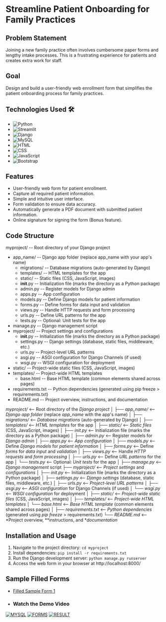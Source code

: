 # Streamline Patient Onboarding for Family Practices

## Problem Statement
Joining a new family practice often involves cumbersome paper forms and lengthy intake processes. This is a frustrating experience for patients and creates extra work for staff.

## Goal
Design and build a user-friendly web enrollment form that simplifies the patient onboarding process for family practices.

## Technologies Used 🛠️
- ![Python](https://img.shields.io/badge/python-3670A0?style=for-the-badge&logo=python&logoColor=ffdd54) 
- ![Streamlit](https://img.shields.io/static/v1?style=for-the-badge&message=Streamlit&color=FF4B4B&logo=Streamlit&logoColor=FFFFFF&label=)
- ![Django](https://img.shields.io/badge/Django-092E20?style=for-the-badge&logo=django&logoColor=white)
- ![MySQL](https://img.shields.io/badge/MySQL-4479A1?style=for-the-badge&logo=mysql&logoColor=white)
- ![HTML](https://img.shields.io/badge/HTML5-E34F26?style=for-the-badge&logo=html5&logoColor=white)
- ![CSS](https://img.shields.io/badge/CSS3-1572B6?style=for-the-badge&logo=css3&logoColor=white)
- ![JavaScript](https://img.shields.io/badge/JavaScript-F7DF1E?style=for-the-badge&logo=javascript&logoColor=black)
- ![Bootstrap](https://img.shields.io/badge/Bootstrap-563D7C?style=for-the-badge&logo=bootstrap&logoColor=white)


## Features
- User-friendly web form for patient enrollment.
- Capture all required patient information.
- Simple and intuitive user interface.
- Form validation to ensure data accuracy.
- Automatically generate a PDF document with submitted patient information.
- Online signature for signing the form (Bonus feature).

## Code Structure
myproject/                          -- Root directory of your Django project
- app_name/                         -- Django app folder (replace app_name with your app's name)
  - migrations/                     -- Database migrations (auto-generated by Django)
  - templates/                      --  HTML templates for the app
  - static/                         -- Static files (CSS, JavaScript, images)
  - __init__.py                     -- Initialization file (marks the directory as a Python package)
  - admin.py                        -- Register models for Django admin
  - apps.py                         -- App configuration
  - models.py                       -- Define Django models for patient information
  - forms.py                        -- Define forms for data input and validation
  - views.py                        -- Handle HTTP requests and form processing
  - urls.py                         -- Define URL patterns for the app
  - tests.py                        -- Optional: Unit tests for the app
- manage.py                         -- Django management script
- myproject/                        -- Project settings and configurations
  - __init__.py                     -- Initialization file (marks the directory as a Python package)
  - settings.py                     -- Django settings (database, static files, middleware, etc.)
  - urls.py                         -- Project-level URL patterns
  - asgi.py                         -- ASGI configuration for Django Channels (if used)
  - wsgi.py                         -- WSGI configuration for deployment
- static/                           -- Project-wide static files (CSS, JavaScript, images)
- templates/                        -- Project-wide HTML templates
  - base.html                       -- Base HTML template (common elements shared across pages)
- requirements.txt                  -- Python dependencies (generated using pip freeze > requirements.txt)
- README.md                         -- Project overview, instructions, and documentation

*myproject/*                 <-- Root directory of the *Django project*
│
├── *app_name/*              <-- *Django app folder* (replace *app_name* with the app's name)
│   ├── *migrations/*        <-- *Database migrations* (auto-generated by Django)
│   ├── *templates/*         <-- *HTML templates* for the app
│   ├── *static/*            <-- *Static files* (CSS, JavaScript, images)
│   ├── *_init_.py*        <-- Initialization file (marks the directory as a Python package)
│   ├── *admin.py*           <-- Register models for *Django admin*
│   ├── *apps.py*            <-- *App configuration*
│   ├── *models.py*          <-- Define *Django models* for *patient information*
│   ├── *forms.py*           <-- Define *forms* for *data input* and *validation*
│   ├── *views.py*           <-- Handle *HTTP requests* and *form processing*
│   ├── *urls.py*            <-- Define *URL patterns* for the app
│   └── *tests.py*           <-- Optional: *Unit tests* for the app
│
├── *manage.py*              <-- *Django management* script
├── *myproject/*             <-- *Project settings* and *configurations*
│   ├── *_init_.py*        <-- Initialization file (marks the directory as a Python package)
│   ├── *settings.py*        <-- *Django settings* (database, static files, middleware, etc.)
│   ├── *urls.py*            <-- *Project-level URL patterns*
│   ├── *asgi.py*            <-- *ASGI configuration* for Django Channels (if used)
│   └── *wsgi.py*            <-- *WSGI configuration* for deployment
│
├── *static/*                <-- *Project-wide static files* (CSS, JavaScript, images)
│
├── *templates/*             <-- *Project-wide HTML templates*
│   └── *base.html*          <-- *Base HTML template* (common elements shared across pages)
│
├── *requirements.txt*       <-- *Python dependencies* (generated using *pip freeze* > requirements.txt)
└── *README.md*              <-- *Project overview, **instructions, and **documentation*

## Installation and Usage
1. Navigate to the project directory: `cd myproject`
2. Install dependencies: `pip install -r requirements.txt`
3. Run the Django development server: `python manage.py runserver`
4. Access the web form in your browser at http://localhost:8000/

## Sample Filled Forms
- [Filled Sample Form 1](https://github.com/varshasenthil2003/Bewell_hackathon/blob/main/filled_form_S.pdf)
- ### Watch the Demo Video
[![MYSQL](https://img.youtube.com/vi/YOUR_VIDEO_ID_HERE/0.jpg)](https://github.com/varshasenthil2003/Bewell_hackathon/blob/main/mysql.mp4)
[![FORMS](https://img.youtube.com/vi/YOUR_VIDEO_ID_HERE/0.jpg)](https://github.com/varshasenthil2003/Bewell_hackathon/blob/main/forms.mp4)
[![RESULT](https://img.youtube.com/vi/YOUR_VIDEO_ID_HERE/0.jpg)](https://github.com/varshasenthil2003/Bewell_hackathon/blob/main/result(2).mp4)
